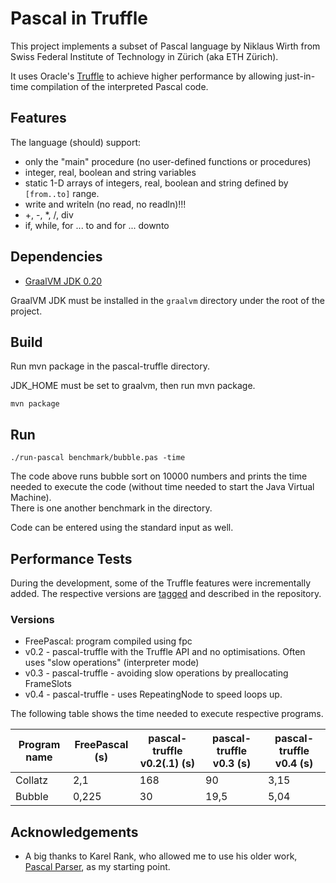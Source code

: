 # Pascal in Truffle

This project implements a subset of Pascal language by Niklaus Wirth from Swiss Federal Institute of Technology in Zürich (aka ETH Zürich).

It uses Oracle's [Truffle](http://www.oracle.com/technetwork/oracle-labs/program-languages/overview/index-2301583.html) to achieve higher performance by allowing just-in-time compilation of the interpreted Pascal code.

## Features

The language (should) support:

- only the "main" procedure (no user-defined functions or procedures)
- integer, real, boolean and string variables
- static 1-D arrays of integers, real, boolean and string defined by `[from..to]` range.
- write and writeln (no read, no readln)!!!
- +, -, *, /, div
- if, while, for ... to and for ... downto

## Dependencies

- [GraalVM JDK 0.20](http://www.oracle.com/technetwork/oracle-labs/program-languages/downloads/index.html)

GraalVM JDK must be installed in the `graalvm` directory under the root of the project.

## Build

Run mvn package in the pascal-truffle directory.

JDK_HOME must be set to graalvm, then run mvn package.
	
	mvn package

## Run

	./run-pascal benchmark/bubble.pas -time
	
The code above runs bubble sort on 10000 numbers and prints the time needed to execute the code (without time needed to start the Java Virtual Machine).  
There is one another benchmark in the directory. 

Code can be entered using the standard input as well.

## Performance Tests

During the development, some of the Truffle features were incrementally added. 
The respective versions are [tagged](https://github.com/chovanecm/pascal-truffle/releases) and described in the repository.

### Versions
- FreePascal: program compiled using fpc
- v0.2 - pascal-truffle with the Truffle API and no optimisations. Often uses "slow operations" (interpreter mode)
- v0.3 - pascal-truffle - avoiding slow operations by preallocating FrameSlots
- v0.4 - pascal-truffle - uses RepeatingNode to speed loops up.

The following table shows the time needed to execute respective programs.

| Program name   | FreePascal (s) | pascal-truffle v0.2(.1)  (s)| pascal-truffle v0.3  (s) | pascal-truffle v0.4 (s) |
|---|---|---|---|---|
| Collatz  | 2,1  | 168  | 90  | 3,15  |
| Bubble  | 0,225  | 30  | 19,5  | 5,04  |


## Acknowledgements
- A big thanks to Karel Rank, who allowed me to use his older work, [Pascal Parser](https://github.com/karl82/pascal-interpreter), as my starting point.
